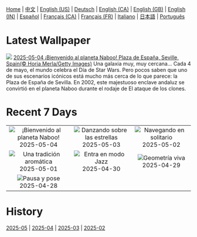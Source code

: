 [Home](../README.md) | [中文](zh-CN.md) | [English (US)](en-US.md) | [Deutsch](de-DE.md) | [English (CA)](en-CA.md) | [English (GB)](en-GB.md) | [English (IN)](en-IN.md) | [Español](es-ES.md) | [Français (CA)](fr-CA.md) | [Français (FR)](fr-FR.md) | [Italiano](it-IT.md) | [日本語](ja-JP.md) | [Português](pt-BR.md)

# Latest Wallpaper
![](https://www.bing.com/th?id=OHR.SevilleNaboo_ES-ES5034292868_UHD.jpg)
[2025-05-04 ¡Bienvenido al planeta Naboo! Plaza de España, Seville, Spain(© Horia Merla/Getty Images)](https://www.bing.com/th?id=OHR.SevilleNaboo_ES-ES5034292868_UHD.jpg)
Una galaxia muy, muy cercana... Cada 4 de mayo, el mundo celebra el Día de Star Wars. Pero pocos saben que uno de sus escenarios icónicos está mucho más cerca de lo que parece: la Plaza de España de Sevilla. En 2002, este majestuoso enclave andaluz se convirtió en el planeta Naboo durante el rodaje de El ataque de los clones.

# Recent 7 Days
|  |  |  |
|:---:|:---:|:---:|
| ![](https://www.bing.com/th?id=OHR.SevilleNaboo_ES-ES5034292868_400x240.jpg "¡Bienvenido al planeta Naboo!") 2025-05-04 | ![](https://www.bing.com/th?id=OHR.ArchesGalaxy_ES-ES4610522421_400x240.jpg "Danzando sobre las estrellas") 2025-05-03 | ![](https://www.bing.com/th?id=OHR.BrazilHeron_ES-ES2902878903_400x240.jpg "Navegando en solitario") 2025-05-02 |
| ![](https://www.bing.com/th?id=OHR.PinkPlumeria_ES-ES3406077464_400x240.jpg "Una tradición aromática") 2025-05-01 | ![](https://www.bing.com/th?id=OHR.ColtraneBand_ES-ES9738799865_400x240.jpg "Entra en modo Jazz") 2025-04-30 | ![](https://www.bing.com/th?id=OHR.GardensVillandry_ES-ES9696020463_400x240.jpg "Geometría viva") 2025-04-29 |
| ![](https://www.bing.com/th?id=OHR.OrangeImpala_ES-ES9655514798_400x240.jpg "Pausa y pose") 2025-04-28 |  |  |

# History
[2025-05](../archives/wallpaper/es-ES/w_2025_05.md) | [2025-04](../archives/wallpaper/es-ES/w_2025_04.md) | [2025-03](../archives/wallpaper/es-ES/w_2025_03.md) | [2025-02](../archives/wallpaper/es-ES/w_2025_02.md)
